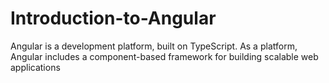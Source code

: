 # Introduction-to-Angular
Angular is a development platform, built on TypeScript. As a platform, Angular includes a component-based framework for building scalable web applications 
